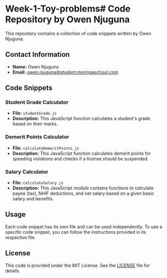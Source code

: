 # Week-1-Toy-problems# Code Repository by Owen Njuguna

This repository contains a collection of code snippets written by Owen Njuguna.

## Contact Information

- **Name:** Owen Njuguna
- **Email:** owen.njuguna@student.moringaschool.com

## Code Snippets

### Student Grade Calculator

- **File:** `studentGrade.js`
- **Description:** This JavaScript function calculates a student's grade based on their marks.

### Demerit Points Calculator

- **File:** `calculateDemeritPoints.js`
- **Description:** This JavaScript function calculates demerit points for speeding violations and checks if a license should be suspended.

### Salary Calculator

- **File:** `calculateSalary.js`
- **Description:** This JavaScript module contains functions to calculate payee (tax), NHIF deductions, and net salary based on a given basic salary and benefits.

## Usage

Each code snippet has its own file and can be used independently. To use a specific code snippet, you can follow the instructions provided in its respective file.

## License

This code is provided under the MIT License. See the [LICENSE](LICENSE) file for details.
